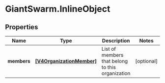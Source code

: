 # GiantSwarm.InlineObject

## Properties

Name | Type | Description | Notes
------------ | ------------- | ------------- | -------------
**members** | [**[V4OrganizationMember]**](V4OrganizationMember.md) | List of members that belong to this organization | [optional] 


